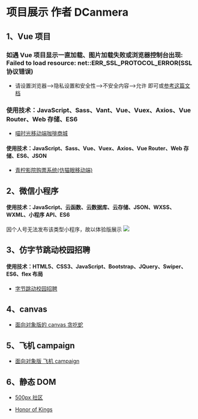 # 项目展示 作者 DCanmera

## 1、Vue 项目

### 如遇 Vue 项目显示一直加载、图片加载失败或浏览器控制台出现: Failed to load resource: net::ERR_SSL_PROTOCOL_ERROR(SSL 协议错误)

- 请设置浏览器-->隐私设置和安全性-->不安全内容-->允许 即可或<a href="https://www.cnblogs.com/wqkeep/p/13748676.html" target="_blank">参考这篇文档</a>

### 使用技术：JavaScript、Sass、Vant、Vue、Vuex、Axios、Vue Router、Web 存储、ES6

- <a href="https://dcanmera.github.io/meowtime/" target="_blank">喵时光移动端咖啡商城</a>

#### 使用技术：JavaScript、Sass、Vue、Vuex、Axios、Vue Router、Web 存储、ES6、JSON

- <a href="https://dcanmera.github.io/lime/" target="_blank">青柠影院购票系统(仿猫眼移动端)</a>

## 2、微信小程序

#### 使用技术：JavaScript、云函数、云数据库、云存储、JSON、WXSS、WXML、小程序 API、ES6

因个人号无法发布该类型小程序，故以体验版展示
<img src="/dragonfly/dragonfly.png" />

## 3、仿字节跳动校园招聘

#### 使用技术：HTML5、CSS3、JavaScript、Bootstrap、JQuery、Swiper、ES6、flex 布局

- <a href="https://dcanmera.github.io/bytedance/" target="_blank">字节跳动校园招聘</a>

## 4、canvas

- <a href="https://dcanmera.github.io/snake/" target="_blank">面向对象版的 canvas 贪吃蛇</a>

## 5、飞机 campaign

- <a href="https://dcanmera.github.io/planegame/" target="_blank">面向对象版 飞机 campaign</a>

## 6、静态 DOM

- <a href="https://dcanmera.github.io/fivehundred/" target="_blank">500px 社区</a>

- <a href="https://dcanmera.github.io/honorofkings/" target="_blank">Honor of Kings</a>
